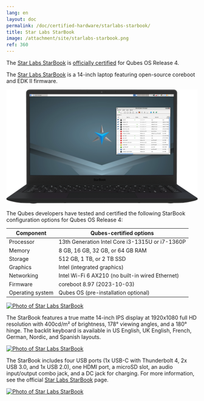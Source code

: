 ```yaml
---
lang: en
layout: doc
permalink: /doc/certified-hardware/starlabs-starbook/
title: Star Labs StarBook
image: /attachment/site/starlabs-starbook.png
ref: 360
---
```


The [Star Labs StarBook](https://starlabs.systems/pages/starbook) is [officially certified](/doc/certified-hardware/) for Qubes OS Release 4.

The [Star Labs StarBook](https://starlabs.systems/pages/starbook) is a 14-inch laptop featuring open-source coreboot and EDK II firmware. 

[![Photo of Star Labs StarBook](/attachment/site/starlabs-starbook.png)](https://starlabs.systems/pages/starbook)

The Qubes developers have tested and certified the following StarBook configuration options for Qubes OS Release 4:

| Component        | Qubes-certified options                          |
| ---------------- | ------------------------------------------------ |
| Processor        | 13th Generation Intel Core i3-1315U or i7-1360P  |
| Memory           | 8 GB, 16 GB, 32 GB, or 64 GB RAM                 |
| Storage          | 512 GB, 1 TB, or 2 TB SSD                        |
| Graphics         | Intel (integrated graphics)                      |
| Networking       | Intel Wi-Fi 6 AX210 (no built-in wired Ethernet) |
| Firmware         | coreboot 8.97 (2023-10-03)                       |
| Operating system | Qubes OS (pre-installation optional)             |

[![Photo of Star Labs StarBook](/attachment/posts/starlabs-starbook_top.png)](https://starlabs.systems/pages/starbook)

The StarBook features a true matte 14-inch IPS display at 1920x1080 full HD resolution with 400cd/m² of brightness, 178° viewing angles, and a 180° hinge. The backlit keyboard is available in US English, UK English, French, German, Nordic, and Spanish layouts.

[![Photo of Star Labs StarBook](/attachment/posts/starlabs-starbook_side.png)](https://starlabs.systems/pages/starbook)

The StarBook includes four USB ports (1x USB-C with Thunderbolt 4, 2x USB 3.0, and 1x USB 2.0), one HDMI port, a microSD slot, an audio input/output combo jack, and a DC jack for charging. For more information, see the official [Star Labs StarBook](https://starlabs.systems/pages/starbook) page.

[![Photo of Star Labs StarBook](/attachment/posts/starlabs-starbook_back.png)](https://starlabs.systems/pages/starbook)

